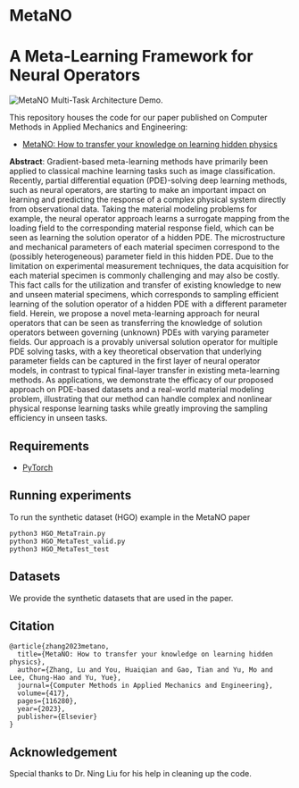 # MetaNO
# A Meta-Learning Framework for Neural Operators

![MetaNO Multi-Task Architecture Demo.](https://github.com/fishmoon1234/MetaNO/architecture.png)

This repository houses the code for our paper published on Computer Methods in Applied Mechanics and Engineering:
- [MetaNO: How to transfer your knowledge on learning hidden physics](https://doi.org/10.1016/j.cma.2023.116280)

**Abstract**: Gradient-based meta-learning methods have primarily been applied to classical machine learning tasks such as image classification. Recently, partial differential equation (PDE)-solving deep learning methods, such as neural operators, are starting to make an important impact on learning and predicting the response of a complex physical system directly from observational data. Taking the material modeling problems for example, the neural operator approach learns a surrogate mapping from the loading field to the corresponding material response field, which can be seen as learning the solution operator of a hidden PDE. The microstructure and mechanical parameters of each material specimen correspond to the (possibly heterogeneous) parameter field in this hidden PDE. Due to the limitation on experimental measurement techniques, the data acquisition for each material specimen is commonly challenging and may also be costly. This fact calls for the utilization and transfer of existing knowledge to new and unseen material specimens, which corresponds to sampling efficient learning of the solution operator of a hidden PDE with a different parameter field. Herein, we propose a novel meta-learning approach for neural operators that can be seen as transferring the knowledge of solution operators between governing (unknown) PDEs with varying parameter fields. Our approach is a provably universal solution operator for multiple PDE solving tasks, with a key theoretical observation that underlying parameter fields can be captured in the first layer of neural operator models, in contrast to typical final-layer transfer in existing meta-learning methods. As applications, we demonstrate the efficacy of our proposed approach on PDE-based datasets and a real-world material modeling problem, illustrating that our method can handle complex and nonlinear physical response learning tasks while greatly improving the sampling efficiency in unseen tasks.

## Requirements
- [PyTorch](https://pytorch.org/)


## Running experiments
To run the synthetic dataset (HGO) example in the MetaNO paper
```
python3 HGO_MetaTrain.py
python3 HGO_MetaTest_valid.py
python3 HGO_MetaTest_test
```

## Datasets
We provide the synthetic datasets that are used in the paper.

## Citation

```
@article{zhang2023metano,
  title={MetaNO: How to transfer your knowledge on learning hidden physics},
  author={Zhang, Lu and You, Huaiqian and Gao, Tian and Yu, Mo and Lee, Chung-Hao and Yu, Yue},
  journal={Computer Methods in Applied Mechanics and Engineering},
  volume={417},
  pages={116280},
  year={2023},
  publisher={Elsevier}
}
```

## Acknowledgement
Special thanks to Dr. Ning Liu for his help in cleaning up the code.
